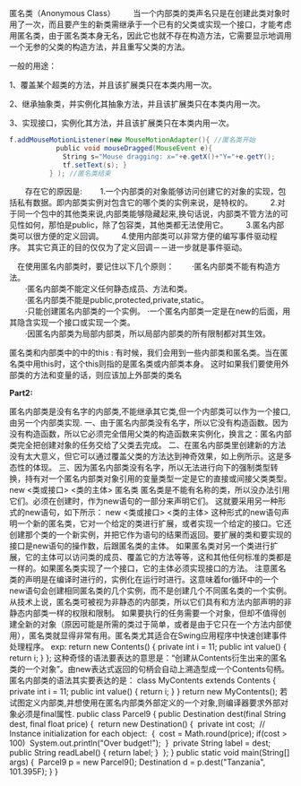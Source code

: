 匿名类（Anonymous Class）
　　当一个内部类的类声名只是在创建此类对象时用了一次，而且要产生的新类需继承于一个已有的父类或实现一个接口，才能考虑用匿名类，由于匿名类本身无名，因此它也就不存在构造方法，它需要显示地调用一个无参的父类的构造方法，并且重写父类的方法。

一般的用途：

1、覆盖某个超类的方法，并且该扩展类只在本类内用一次。

2、继承抽象类，并实例化其抽象方法，并且该扩展类只在本类内用一次。

3、实现接口，实例化其方法，并且该扩展类只在本类内用一次。

```java
f.addMouseMotionListener(new MouseMotionAdapter(){ //匿名类开始
　　　　　　　public void mouseDragged(MouseEvent e){
　　　　　　　　String s="Mouse dragging: x="+e.getX()+"Y="+e.getY();
　　　　　　　　tf.setText(s); }
　　　　　　} ); //匿名类结束
```

　　存在它的原因是:
　　1.一个内部类的对象能够访问创建它的对象的实现，包括私有数据。即内部类实例对包含它的哪个类的实例来说，是特权的。
　　2.对于同一个包中的其他类来说,内部类能够隐藏起来,换句话说，内部类不管方法的可见性如何，那怕是public，除了包容类，其他类都无法使用它。
　　3.匿名内部类可以很方便的定义回调。
　　4.使用内部类可以非常方便的编写事件驱动程序。
其实它真正的目的仅仅为了定义回调－－进一步就是事件驱动。

　在使用匿名内部类时，要记住以下几个原则： 
　　·匿名内部类不能有构造方法。   
　　·匿名内部类不能定义任何静态成员、方法和类。   
　　·匿名内部类不能是public,protected,private,static。   
　　·只能创建匿名内部类的一个实例。 
·一个匿名内部类一定是在new的后面，用其隐含实现一个接口或实现一个类。   
　　·因匿名内部类为局部内部类，所以局部内部类的所有限制都对其生效。  

匿名类和内部类中的中的this :
有时候，我们会用到一些内部类和匿名类。当在匿名类中用this时，这个this则指的是匿名类或内部类本身。 这时如果我们要使用外部类的方法和变量的话，则应该加上外部类的类名

 

**Part2:**

匿名内部类是没有名字的内部类,不能继承其它类,但一个内部类可以作为一个接口,由另一个内部类实现.
一、由于匿名内部类没有名字，所以它没有构造函数。因为没有构造函数，所以它必须完全借用父类的构造函数来实例化，换言之：匿名内部类完全把创建对象的任务交给了父类去完成。
二、在匿名内部类里创建新的方法没有太大意义，但它可以通过覆盖父类的方法达到神奇效果，如上例所示。这是多态性的体现。 
三、因为匿名内部类没有名字，所以无法进行向下的强制类型转换，持有对一个匿名内部类对象引用的变量类型一定是它的直接或间接父类类型。 
new <类或接口> <类的主体> 
匿名类 
匿名类是不能有名称的类，所以没办法引用它们。必须在创建时，作为new语句的一部分来声明它们。 
这就要采用另一种形式的new语句，如下所示： 
new <类或接口> <类的主体> 
这种形式的new语句声明一个新的匿名类，它对一个给定的类进行扩展，或者实现一个给定的接口。它还创建那个类的一个新实例，并把它作为语句的结果而返回。要扩展的类和要实现的接口是new语句的操作数，后跟匿名类的主体。
如果匿名类对另一个类进行扩展，它的主体可以访问类的成员、覆盖它的方法等等，这和其他任何标准的类都是一样的。如果匿名类实现了一个接口，它的主体必须实现接口的方法。 
注意匿名类的声明是在编译时进行的，实例化在运行时进行。这意味着for循环中的一个new语句会创建相同匿名类的几个实例，而不是创建几个不同匿名类的一个实例。
从技术上说，匿名类可被视为非静态的内部类，所以它们具有和方法内部声明的非静态内部类一样的权限和限制。 
如果要执行的任务需要一个对象，但却不值得创建全新的对象（原因可能是所需的类过于简单，或者是由于它只在一个方法内部使用），匿名类就显得非常有用。匿名类尤其适合在Swing应用程序中快速创建事件处理程序。
exp: 
return new Contents() { 
private int i = 11; 
public int value() { return i; } 
}; 
这种奇怪的语法要表达的意思是：“创建从Contents衍生出来的匿名类的一个对象”。由new表达式返回的句柄会自动上溯造型成一个Contents句柄。匿名内部类的语法其实要表达的是：
class MyContents extends Contents { 
private int i = 11; 
public int value() { return i; } 
} 
return new MyContents(); 
若试图定义内部类,并想使用在匿名内部类外部定义的一个对象,则编译器要求外部对象必须是final属性. 
public class Parcel9 { 
  public Destination 
  dest(final String dest, final float price) { 
​    return new Destination() { 
​      private int cost; 
​      // Instance initialization for each object: 
​      { 
​        cost = Math.round(price); 
​        if(cost > 100) 
​          System.out.println("Over budget!"); 
​      } 
​      private String label = dest; 
​      public String readLabel() { return label; } 
​    }; 
  } 
  public static void main(String[] args) { 
​    Parcel9 p = new Parcel9(); 
​    Destination d = p.dest("Tanzania", 101.395F); 
  } 
}